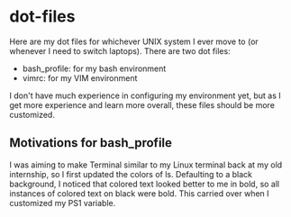 # dot-files

Here are my dot files for whichever UNIX system I ever move to (or whenever I
need to switch laptops). There are two dot files:
- bash\_profile: for my bash environment
- vimrc: for my VIM environment

I don't have much experience in configuring my environment yet, but as I get
more experience and learn more overall, these files should be more customized.

## Motivations for bash\_profile

I was aiming to make Terminal similar to my Linux terminal back at my old 
internship, so I first updated the colors of ls. Defaulting to a black
background, I noticed that colored text looked better to me in bold, so
all instances of colored text on black were bold. This carried over when I
customized my PS1 variable.

